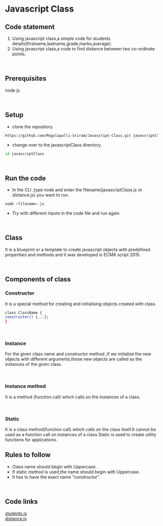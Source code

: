 # Javascript Class

## Code statement
1. Using javascript class,a simple code for students details(firstname,lastname,grade,marks,average).
2. Using javascript class,a code to find distance between two co-ordinate points.

<br>

## Prerequisites
node js

<br>

## Setup
* clone the repository.
```bash
https://github.com/Mogalapalli-Sriram/Javascript-Class.git javascriptClass
```
* change over to the javascriptClass directory.
```bash
cd javascriptClass
```
<br>

## Run the code
* In the CLI ,type node and enter the filename(javascriptClass.js or distance.js) you want to run.
```bash
node <filename>.js
```
* Try with different inputs in the code file and run again 

<br>

## Class
 It is a blueprint or a template to create javascript objects with predefined properities and methods and it was developed in ECMA script 2015.

<br>

## Components of class
### Constructor
It is a special method for creating and initialising objects created with class.

``` bash
class ClassName {
constructor() {...};
}
```
<br>

### Instance
For the given class name and constructor method ,if we initialize the new objects with different arguments,those new objects are called as the instances of the given class.

<br>

### Instance method
It is a method (function call) which calls on the instances of a class.

<br>

### Static
It is a class method(function call) which calls on the class itself.It cannot be used as a function call on instances of a class.Static is used to create utility functions for applications.
<br>

## Rules to follow
* Class name should begin with Uppercase.
* If static method is used,the name should begin with Uppercase.
* It has to have the exact name "constructor".

<br>

## Code links
[students.js](./javascriptClass.js) <br>
[distance.js](./distance.js)

